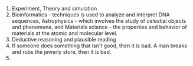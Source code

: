 1. Experiment, Theory and simulation  
2. Bioinformatics -  techniques is used to analyze and interpret DNA sequences, Astrophysics - which involves the study of celestial objects and phenomena, and Materials science - the properties and behavior of materials at the atomic and molecular level.  
3. Deductive reasoning and plausible reading
4. If someone does something that isn't good, then it is bad. A man breaks and robs the jewerly store, then it is bad.  
5. 
